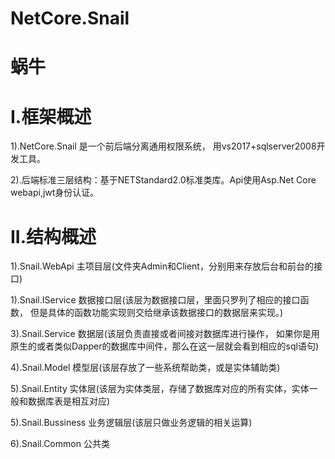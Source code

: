 # NetCore.Snail
# 蜗牛
# I.框架概述
 1).NetCore.Snail 是一个前后端分离通用权限系统， 用vs2017+sqlserver2008开发工具。
 
 2).后端标准三层结构：基于NETStandard2.0标准类库。Api使用Asp.Net Core webapi,jwt身份认证。

# II.结构概述
 1).Snail.WebApi    主项目层(文件夹Admin和Client，分别用来存放后台和前台的接口)
 
 1).Snail.IService  数据接口层(该层为数据接口层，里面只罗列了相应的接口函数，
 但是具体的函数功能实现则交给继承该数据接口的数据层来实现。)
 
 3).Snail.Service   数据层(该层负责直接或者间接对数据库进行操作，
 如果你是用原生的或者类似Dapper的数据库中间件，那么在这一层就会看到相应的sql语句)
 
 4).Snail.Model     模型层(该层存放了一些系统帮助类，或是实体辅助类)
 
 5).Snail.Entity    实体层(该层为实体类层，存储了数据库对应的所有实体，实体一般和数据库表是相互对应)
 
 5).Snail.Bussiness 业务逻辑层(该层只做业务逻辑的相关运算)
 
 6).Snail.Common    公共类
